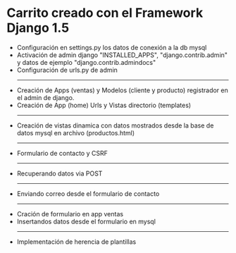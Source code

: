 Carrito creado con el Framework Django 1.5
===========================================

<ul>
	<li>Configuración en settings.py los datos de conexión a la db mysql</li>
	<li>Activación de admin django "INSTALLED_APPS", "django.contrib.admin" y datos de ejemplo "django.contrib.admindocs"</li>
	<li>Configuración de urls.py de admin</li>
	<hr>
	<li>Creación de Apps (ventas) y Modelos (cliente y producto) registrador en el admin de django.</li>
	<li>Creación de App (home) Urls y Vistas directorio (templates)</li>
	<hr>
	<li>Creación de vistas dinamica con datos mostrados desde la base de datos mysql en archivo (productos.html)</li>
	<hr>
	<li>Formulario de contacto y CSRF</li>
	<hr>
	<li>Recuperando datos via POST</li>
	<hr>
	<li>Enviando correo desde el formulario de contacto</li>
	<hr>
	<li>Cración de formulario en app ventas</li>
	<li>Insertandos datos desde el formulario en mysql</li>
	<hr>
	<li>Implementación de herencia de plantillas</li>
</ul>